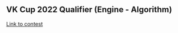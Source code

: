 ## VK Cup 2022 Qualifier (Engine - Algorithm)

[Link to contest](https://codeforces.com/contest/1769/)
